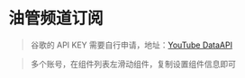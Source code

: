 # 油管频道订阅

> 谷歌的 API KEY 需要自行申请，地址：<a href="https://developers.google.com/youtube/v3/getting-started">YouTube DataAPI</a>

> 多个账号，在组件列表左滑动组件，复制设置组件信息即可
